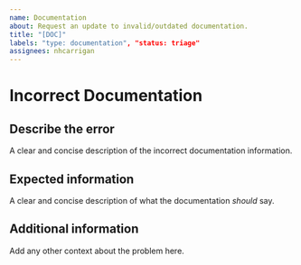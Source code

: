 ```yaml
---
name: Documentation
about: Request an update to invalid/outdated documentation.
title: "[DOC]"
labels: "type: documentation", "status: triage"
assignees: nhcarrigan
---
```


# Incorrect Documentation

## Describe the error

A clear and concise description of the incorrect documentation information.

## Expected information

A clear and concise description of what the documentation *should* say.

## Additional information

Add any other context about the problem here.
